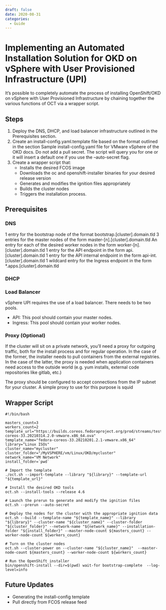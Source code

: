 ```yaml
---
draft: false 
date: 2020-08-31
categories:
  - Guide
---
```


# Implementing an Automated Installation Solution for OKD on vSphere with User Provisioned Infrastructure (UPI)

It’s possible to completely automate the process of installing OpenShift/OKD on vSphere with User Provisioned Infrastructure by chaining together the various functions of OCT via a wrapper script.

<!-- more -->

## Steps

1. Deploy the DNS, DHCP, and load balancer infrastructure outlined in the Prerequisites section.
2. Create an install-config.yaml.template file based on the format outlined in the section Sample install-config.yaml file for VMware vSphere of the OKD docs. Do not add a pull secret. The script will query you for one or it will insert a default one if you use the –auto-secret flag.
3. Create a wrapper script that:
    - Installs the desired FCOS image
    - Downloads the oc and openshift-installer binaries for your desired release version
    - Generates and modifies the ignition files appropriately
    - Builds the cluster nodes
    - Triggers the installation process.

## Prerequisites

### DNS

1 entry for the bootstrap node of the format bootstrap.[cluster].domain.tld
3 entries for the master nodes of the form master-[n].[cluster].domain.tld
An entry for each of the desired worker nodes in the form worker-[n].[cluster].domain.tld
1 entry for the API endpoint in the form api.[cluster].domain.tld
1 entry for the API internal endpoint in the form api-int.[cluster].domain.tld
1 wildcard entry for the Ingress endpoint in the form *.apps.[cluster].domain.tld

### DHCP

### Load Balancer

vSphere UPI requires the use of a load balancer. There needs to be two pools.

- API: This pool should contain your master nodes.
- Ingress: This pool should contain your worker nodes.

### Proxy (Optional)

If the cluster will sit on a private network, you’ll need a proxy for outgoing traffic, both for the install process and for regular operation. In the case of the former, the installer needs to pull containers from the external registries. In the case of the latter, the proxy is needed when application containers need access to the outside world (e.g. yum installs, external code repositories like gitlab, etc.)

The proxy should be configured to accept connections from the IP subnet for your cluster. A simple proxy to use for this purpose is squid

## Wrapper Script

```shell
#!/bin/bash

masters_count=3
workers_count=2
template_url="https://builds.coreos.fedoraproject.org/prod/streams/testing/builds/33.20210314.2.0/x86_64/fedora-coreos-33.20210314.2.0-vmware.x86_64.ova"
template_name="fedora-coreos-33.20210201.2.1-vmware.x86_64"     
library="Linux ISOs"
cluster_name="mycluster"
cluster_folder="/MyVSPHERE/vm/Linux/OKD/mycluster"
network_name="VM Network"
install_folder=`pwd`

# Import the template
./oct.sh --import-template --library "${library}" --template-url "${template_url}"

# Install the desired OKD tools
oct.sh --install-tools --release 4.6

# Launch the prerun to generate and modify the ignition files
oct.sh --prerun --auto-secret

# Deploy the nodes for the cluster with the appropriate ignition data
oct.sh --build --template-name "${template_name}" --library "${library}" --cluster-name "${cluster_name}" --cluster-folder "${cluster_folder}" --network-name "${network_name}" --installation-folder "${install_folder}" --master-node-count ${masters_count} --worker-node-count ${workers_count} 

# Turn on the cluster nodes
oct.sh --cluster-power on --cluster-name "${cluster_name}"  --master-node-count ${masters_count} --worker-node-count ${workers_count}

# Run the OpenShift installer 
bin/openshift-install --dir=$(pwd) wait-for bootstrap-complete  --log-level=info
```

## Future Updates

- Generating the install-config template
- Pull directly from FCOS release feed
